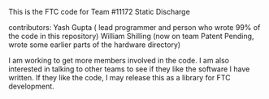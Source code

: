 This is the FTC code for Team #11172 Static Discharge

contributors:
    Yash Gupta ( lead programmer and person who wrote 99% of the code in this repository)
    William Shilling (now on team Patent Pending, wrote some earlier parts of the hardware directory)


I am working to get more members involved in the code. I am also interested in talking to other teams to see if they like the software I have written.
If they like the code, I may release this as a library for FTC development.